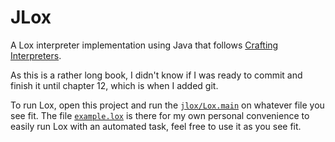 # JLox

A Lox interpreter implementation using Java that follows [Crafting Interpreters](http://craftinginterpreters.com).

As this is a rather long book, I didn't know if I was ready to commit and finish it until chapter 12, which is when I added git.

To run Lox, open this project and run the [`jlox/Lox.main`](./src/jlox/Lox.java) on whatever file you see fit. The file [`example.lox`](./src/example/example.lox) is there for my own personal convenience to easily run Lox with an automated task, feel free to use it as you see fit.